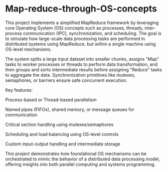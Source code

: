 # Map-reduce-through-OS-concepts
This project implements a simplified MapReduce framework by leveraging core Operating System (OS) concepts such as processes, threads, inter-process communication (IPC), synchronization, and scheduling. The goal is to simulate how large-scale data processing tasks are performed in distributed systems using MapReduce, but within a single machine using OS-level mechanisms.

The system splits a large input dataset into smaller chunks, assigns "Map" tasks to worker processes or threads to perform data transformation, and then groups and sorts intermediate results before assigning "Reduce" tasks to aggregate the data. Synchronization primitives like mutexes, semaphores, or barriers ensure safe concurrent execution.

Key features:

Process-based or Thread-based parallelism

Named pipes (FIFOs), shared memory, or message queues for communication

Critical section handling using mutexes/semaphores

Scheduling and load balancing using OS-level controls

Custom input-output handling and intermediate storage

This project demonstrates how foundational OS mechanisms can be orchestrated to mimic the behavior of a distributed data processing model, offering insights into both parallel computing and systems programming.


